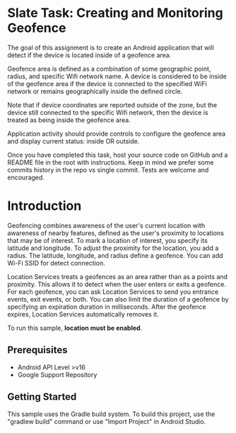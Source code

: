 Slate Task: Creating and Monitoring Geofence
=================================

The goal of this assignment is to create an Android application that will detect if the device is located inside of a geofence area.

Geofence area is defined as a combination of some geographic point, radius, and specific Wifi network name. A device is considered to be inside of the geofence area if the device is connected to the specified WiFi network or remains geographically inside the defined circle.

Note that if device coordinates are reported outside of the zone, but the device still connected to the specific Wifi network, then the device is treated as being inside the geofence area.

Application activity should provide controls to configure the geofence area and display current status: inside OR outside.

Once you have completed this task, host your source code on GitHub and a README file in the root with instructions. Keep in mind we prefer some commits history in the repo vs single commit. Tests are welcome and encouraged.


Introduction
============

Geofencing combines awareness of the user's current location with awareness of
nearby features, defined as the user's proximity to locations that may be of
interest. To mark a location of interest, you specify its latitude and
longitude. To adjust the proximity for the location, you add a radius. The
latitude, longitude, and radius define a geofence.  You can add Wi-Fi SSID for detect connection.

Location Services treats a geofences as an area rather than as a points and
proximity. This allows it to detect when the user enters or exits a geofence.
For each geofence, you can ask Location Services to send you entrance events,
exit events, or both. You can also limit the duration of a geofence by
specifying an expiration duration in milliseconds. After the geofence expires,
Location Services automatically removes it.

To run this sample, **location must be enabled**.

Prerequisites
--------------

- Android API Level >v16
- Google Support Repository

Getting Started
---------------

This sample uses the Gradle build system. To build this project, use the
"gradlew build" command or use "Import Project" in Android Studio.
